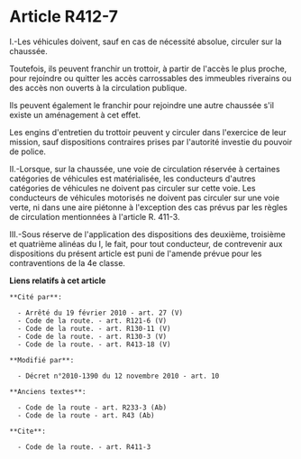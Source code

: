 # Article R412-7

I.-Les véhicules doivent, sauf en cas de nécessité absolue, circuler sur la chaussée. 

Toutefois, ils peuvent franchir un trottoir, à partir de l'accès le plus proche, pour rejoindre ou quitter les accès
carrossables des immeubles riverains ou des accès non ouverts à la circulation publique. 

Ils peuvent également le franchir pour rejoindre une autre chaussée s'il existe un aménagement à cet effet. 

Les engins d'entretien du trottoir peuvent y circuler dans l'exercice de leur mission, sauf dispositions contraires prises
par l'autorité investie du pouvoir de police. 

II.-Lorsque, sur la chaussée, une voie de circulation réservée à certaines catégories de véhicules est matérialisée, les
conducteurs d'autres catégories de véhicules ne doivent pas circuler sur cette voie. Les conducteurs de véhicules motorisés
ne doivent pas circuler sur une voie verte, ni dans une aire piétonne à l'exception des cas prévus par les règles de
circulation mentionnées à l'article R. 411-3. 

III.-Sous réserve de l'application des dispositions des deuxième, troisième et quatrième alinéas du I, le fait, pour tout
conducteur, de contrevenir aux dispositions du présent article est puni de l'amende prévue pour les contraventions de la 4e
classe.

**Liens relatifs à cet article**

	**Cité par**:

	  - Arrêté du 19 février 2010 - art. 27 (V)
	  - Code de la route. - art. R121-6 (V)
	  - Code de la route. - art. R130-11 (V)
	  - Code de la route. - art. R130-3 (V)
	  - Code de la route. - art. R413-18 (V)

	**Modifié par**:

	  - Décret n°2010-1390 du 12 novembre 2010 - art. 10

	**Anciens textes**:

	  - Code de la route - art. R233-3 (Ab)
	  - Code de la route - art. R43 (Ab)

	**Cite**:

	  - Code de la route. - art. R411-3
